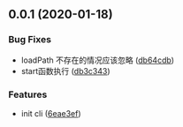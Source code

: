 <a name="0.0.1"></a>
## 0.0.1 (2020-01-18)


### Bug Fixes

* loadPath 不存在的情况应该忽略 ([db64cdb](https://github.com/hubvue/kever-bin/commit/db64cdb))
* start函数执行 ([db3c343](https://github.com/hubvue/kever-bin/commit/db3c343))


### Features

* init cli ([6eae3ef](https://github.com/hubvue/kever-bin/commit/6eae3ef))



